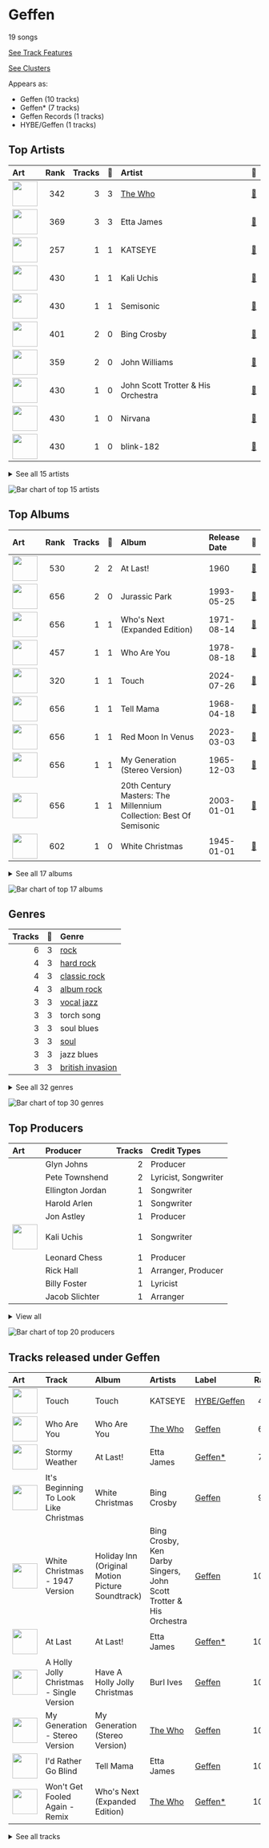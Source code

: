 # Geffen

19 songs

[See Track Features](audio_features.md)

[See Clusters](clusters/overview.md)

Appears as:
- Geffen (10 tracks)
- Geffen* (7 tracks)
- Geffen Records (1 tracks)
- HYBE/Geffen (1 tracks)

## Top Artists

| Art | Rank | Tracks | 💚 | Artist | 🔗 |
|:---|---:|---:|---:|:---|:---|
| <img src="https://i.scdn.co/image/9cd709cabb4a614b4f1dd9ec256a5f30e21f0150" alt="" width="50" /> | 342 | 3 | 3 | [The Who](../../artists/the_who/overview.md) | [🔗](https://open.spotify.com/artist/67ea9eGLXYMsO2eYQRui3w) |
| <img src="https://i.scdn.co/image/ab6761610000e5eb058531dfd9746a96ad85265f" alt="" width="50" /> | 369 | 3 | 3 | Etta James | [🔗](https://open.spotify.com/artist/0iOVhN3tnSvgDbcg25JoJb) |
| <img src="https://i.scdn.co/image/ab6761610000e5eb031e8e2a9c4893810a02f863" alt="" width="50" /> | 257 | 1 | 1 | KATSEYE | [🔗](https://open.spotify.com/artist/3c0gDdb9lhnHGFtP4prQpn) |
| <img src="https://i.scdn.co/image/ab6761610000e5eb51dfdac248da65a860963b68" alt="" width="50" /> | 430 | 1 | 1 | Kali Uchis | [🔗](https://open.spotify.com/artist/1U1el3k54VvEUzo3ybLPlM) |
| <img src="https://i.scdn.co/image/ab6761610000e5ebcbac00ef1ac185c67665e970" alt="" width="50" /> | 430 | 1 | 1 | Semisonic | [🔗](https://open.spotify.com/artist/1TqQi97nqeiuOJrIFv5Sw0) |
| <img src="https://i.scdn.co/image/ab6761610000e5ebdcb395e47aaf2f8386e2608a" alt="" width="50" /> | 401 | 2 | 0 | Bing Crosby | [🔗](https://open.spotify.com/artist/6ZjFtWeHP9XN7FeKSUe80S) |
| <img src="https://i.scdn.co/image/ab6761610000e5eb86b13e4d2e65ebf694384ef4" alt="" width="50" /> | 359 | 2 | 0 | John Williams | [🔗](https://open.spotify.com/artist/3dRfiJ2650SZu6GbydcHNb) |
| <img src="https://i.scdn.co/image/ab67616d0000b273920b9cbb44d8da3d274bdf0b" alt="" width="50" /> | 430 | 1 | 0 | John Scott Trotter & His Orchestra | [🔗](https://open.spotify.com/artist/735L650pvygCZZlPMyHqsN) |
| <img src="https://i.scdn.co/image/84282c28d851a700132356381fcfbadc67ff498b" alt="" width="50" /> | 430 | 1 | 0 | Nirvana | [🔗](https://open.spotify.com/artist/6olE6TJLqED3rqDCT0FyPh) |
| <img src="https://i.scdn.co/image/ab6761610000e5eb5da36f8b98dd965336a1507a" alt="" width="50" /> | 430 | 1 | 0 | blink-182 | [🔗](https://open.spotify.com/artist/6FBDaR13swtiWwGhX1WQsP) |


<details>
<summary>See all 15 artists</summary>

| Art | Rank | Tracks | 💚 | Artist | 🔗 |
|:---|---:|---:|---:|:---|:---|
| | 430 | 1 | 0 | Ken Darby Singers | [🔗](https://open.spotify.com/artist/69UfPJgUmFFAVT740qGVZi) |
| <img src="https://i.scdn.co/image/ab6761610000e5eb451eb07ddc6e68d3e474c2bf" alt="" width="50" /> | 430 | 1 | 0 | Lynyrd Skynyrd | [🔗](https://open.spotify.com/artist/4MVyzYMgTwdP7Z49wAZHx0) |
| <img src="https://i.scdn.co/image/ab6761610000e5ebbec4ae689dc30a2b59a19038" alt="" width="50" /> | 430 | 1 | 0 | Bobby Helms | [🔗](https://open.spotify.com/artist/38EmEgXkgK51MT2tPY0EoC) |
| <img src="https://i.scdn.co/image/21fd9a008e669eeebcc5ddf1e7aaf049eba8a634" alt="" width="50" /> | 430 | 1 | 0 | The Del-Vikings | [🔗](https://open.spotify.com/artist/10xLCBOlt2NhclsRmrOvX5) |
| <img src="https://i.scdn.co/image/ab6761610000e5ebcec2dd52046443079ba66472" alt="" width="50" /> | 430 | 1 | 0 | Burl Ives | [🔗](https://open.spotify.com/artist/0MHgLfmQdutffmvWe5XBTN) |

</details>


![Bar chart of top 15 artists](../../images/labels/geffen/artists.png)

## Top Albums

| Art | Rank | Tracks | 💚 | Album | Release Date | 🔗 |
|:---|---:|---:|---:|:---|:---|:---|
| <img src="https://i.scdn.co/image/ab67616d0000b273b2229a8fdf377abaf3652624" alt="" width="50" /> | 530 | 2 | 2 | At Last! | 1960 | [🔗](https://open.spotify.com/album/7rd4PorIOPjPTy7qdUeeCt) |
| <img src="https://i.scdn.co/image/ab67616d0000b27392f051ce3c585b5c2db21d52" alt="" width="50" /> | 656 | 2 | 0 | Jurassic Park | 1993-05-25 | [🔗](https://open.spotify.com/album/1yyFmCMeNtuLWsLZAXPStf) |
| <img src="https://i.scdn.co/image/ab67616d0000b2732d3eda886f81a2bad9274f02" alt="" width="50" /> | 656 | 1 | 1 | Who's Next (Expanded Edition) | 1971-08-14 | [🔗](https://open.spotify.com/album/53PBYiedQrASAs5sy63JqT) |
| <img src="https://i.scdn.co/image/ab67616d0000b273238b25b3d5884cb4f6027663" alt="" width="50" /> | 457 | 1 | 1 | Who Are You | 1978-08-18 | [🔗](https://open.spotify.com/album/7at3CV9Y9P57wsEXkfU0q8) |
| <img src="https://i.scdn.co/image/ab67616d0000b2737e76c17cfbc723800452a24f" alt="" width="50" /> | 320 | 1 | 1 | Touch | 2024-07-26 | [🔗](https://open.spotify.com/album/1hjqg3TuQ2YqooaPhxHwdv) |
| <img src="https://i.scdn.co/image/ab67616d0000b2737649604d1b27be1c78c466e9" alt="" width="50" /> | 656 | 1 | 1 | Tell Mama | 1968-04-18 | [🔗](https://open.spotify.com/album/4ReJ59T4YxC62WkfyVTWpr) |
| <img src="https://i.scdn.co/image/ab67616d0000b27381fccd758776d16b87721b17" alt="" width="50" /> | 656 | 1 | 1 | Red Moon In Venus | 2023-03-03 | [🔗](https://open.spotify.com/album/5OZ44LaqZbpP3m9B3oT8br) |
| <img src="https://i.scdn.co/image/ab67616d0000b27334658b1827b64a1d4d5a5ca9" alt="" width="50" /> | 656 | 1 | 1 | My Generation (Stereo Version) | 1965-12-03 | [🔗](https://open.spotify.com/album/6Oc6Ok1Oawu8lRkjmD4mXy) |
| <img src="https://i.scdn.co/image/ab67616d0000b273dec0d479b10bccff532074ed" alt="" width="50" /> | 656 | 1 | 1 | 20th Century Masters: The Millennium Collection: Best Of Semisonic | 2003-01-01 | [🔗](https://open.spotify.com/album/4JDBx5wQ82jb8PjLYPBP8L) |
| <img src="https://i.scdn.co/image/ab67616d0000b2738004cd6b343732b0e1e666f5" alt="" width="50" /> | 602 | 1 | 0 | White Christmas | 1945-01-01 | [🔗](https://open.spotify.com/album/42KK3F8HTm1dyv5iFsCXdw) |


<details>
<summary>See all 17 albums</summary>

| Art | Rank | Tracks | 💚 | Album | Release Date | 🔗 |
|:---|---:|---:|---:|:---|:---|:---|
| <img src="https://i.scdn.co/image/ab67616d0000b273f255b4346b93e3397e96d40f" alt="" width="50" /> | 656 | 1 | 0 | The Classic Years: 1956-1962 | 1992-01-01 | [🔗](https://open.spotify.com/album/7yeVUGG3xvGjKwhM2FBItZ) |
| <img src="https://i.scdn.co/image/ab67616d0000b27317e1907923e91181f38290ac" alt="" width="50" /> | 656 | 1 | 0 | Second Helping (Expanded Edition) | 1974-04-15 | [🔗](https://open.spotify.com/album/54V1ljNtyzAm053oJqi0SH) |
| <img src="https://i.scdn.co/image/ab67616d0000b273e175a19e530c898d167d39bf" alt="" width="50" /> | 656 | 1 | 0 | Nevermind (Remastered) | 1991-09-26 | [🔗](https://open.spotify.com/album/2guirTSEqLizK7j9i1MTTZ) |
| <img src="https://i.scdn.co/image/ab67616d0000b2735e8ed9b5848e7139dc087c48" alt="" width="50" /> | 656 | 1 | 0 | Holiday Inn (Original Motion Picture Soundtrack) | 1942-01-01 | [🔗](https://open.spotify.com/album/4ZZvKnA1YJ2KcwjMmHBinq) |
| <img src="https://i.scdn.co/image/ab67616d0000b273a9dfe5788911744490bfb431" alt="" width="50" /> | 656 | 1 | 0 | Have A Holly Jolly Christmas | 1965-01-01 | [🔗](https://open.spotify.com/album/5r5iTtNflB2DAKO1t5ih8f) |
| <img src="https://i.scdn.co/image/ab67616d0000b2736da502e35a7a3e48de2b0f74" alt="" width="50" /> | 656 | 1 | 0 | Enema Of The State | 1999-06-01 | [🔗](https://open.spotify.com/album/652N05EcNH1a4bIlUixQE2) |
| <img src="https://i.scdn.co/image/ab67616d0000b273c223c0c9fc255e7019a5296a" alt="" width="50" /> | 656 | 1 | 0 | Come Go With Me: The Best Of The Del-Vikings | 1997-01-01 | [🔗](https://open.spotify.com/album/35hzrbmJqylZoIRcatUfYx) |

</details>


![Bar chart of top 17 albums](../../images/labels/geffen/albums.png)

## Genres

| Tracks | 💚 | Genre |
|---:|---:|:---|
| 6 | 3 | [rock](../../genres/rock/overview.md) |
| 4 | 3 | [hard rock](../../genres/hard_rock/overview.md) |
| 4 | 3 | [classic rock](../../genres/classic_rock/overview.md) |
| 4 | 3 | [album rock](../../genres/album_rock/overview.md) |
| 3 | 3 | [vocal jazz](../../genres/vocal_jazz/overview.md) |
| 3 | 3 | torch song |
| 3 | 3 | soul blues |
| 3 | 3 | [soul](../../genres/soul/overview.md) |
| 3 | 3 | jazz blues |
| 3 | 3 | [british invasion](../../genres/british_invasion/overview.md) |


<details>
<summary>See all 32 genres</summary>

| Tracks | 💚 | Genre |
|---:|---:|:---|
| 1 | 1 | post-grunge |
| 1 | 1 | [pop rock](../../genres/pop_rock/overview.md) |
| 1 | 1 | colombian pop |
| 1 | 1 | [5th gen k-pop](../../genres/5th_gen_k-pop/overview.md) |
| 3 | 0 | [adult standards](../../genres/adult_standards/overview.md) |
| 2 | 0 | swing |
| 2 | 0 | [soundtrack](../../genres/soundtrack/overview.md) |
| 2 | 0 | orchestral soundtrack |
| 2 | 0 | [lounge](../../genres/lounge/overview.md) |
| 2 | 0 | easy listening |
| 1 | 0 | southern rock |
| 1 | 0 | socal pop punk |
| 1 | 0 | rock-and-roll |
| 1 | 0 | rhythm and blues |
| 1 | 0 | punk |
| 1 | 0 | pop punk |
| 1 | 0 | [permanent wave](../../genres/permanent_wave/overview.md) |
| 1 | 0 | [modern rock](../../genres/modern_rock/overview.md) |
| 1 | 0 | grunge |
| 1 | 0 | doo-wop |
| 1 | 0 | american folk revival |
| 1 | 0 | alternative metal |

</details>


![Bar chart of top 30 genres](../../images/labels/geffen/genres.png)

## Top Producers

| Art | Producer | Tracks | Credit Types |
|:---|:---|---:|:---|
| | Glyn Johns | 2 | Producer |
| | Pete Townshend | 2 | Lyricist, Songwriter |
| | Ellington Jordan | 1 | Songwriter |
| | Harold Arlen | 1 | Songwriter |
| | Jon Astley | 1 | Producer |
| <img src="https://i.scdn.co/image/ab6761610000e5eb51dfdac248da65a860963b68" alt="" width="50" /> | Kali Uchis | 1 | Songwriter |
| | Leonard Chess | 1 | Producer |
| | Rick Hall | 1 | Arranger, Producer |
| | Billy Foster | 1 | Lyricist |
| | Jacob Slichter | 1 | Arranger |


<details>
<summary>View all</summary>

| Art | Producer | Tracks | Credit Types |
|:---|:---|---:|:---|
| <img src="https://i.scdn.co/image/9cd709cabb4a614b4f1dd9ec256a5f30e21f0150" alt="" width="50" /> | [The Who](../../artists/the_who/overview.md) | 1 | Producer |
| | Dan Wilson | 1 | Lyricist, Songwriter |
| | Leonard & Phil Chess | 1 | Producer |
| | Cashmere Cat | 1 | Songwriter |
| | Phil Chess | 1 | Producer |
| | Ted Koehler | 1 | Lyricist |
| <img src="https://i.scdn.co/image/ab6761610000e5eb860c37890942e05e58c19372" alt="" width="50" /> | benny blanco | 1 | Songwriter |
| | Nick Launay | 1 | Producer |
| | Jack Joseph-Puig | 1 | Producer |
| | Riley Hampton | 1 | Arranger |

</details>


![Bar chart of top 20 producers](../../images/labels/geffen/producers.png)
## Tracks released under Geffen

| Art | Track | Album | Artists | Label | Rank | 💚 | 🔗 |
|:---|:---|:---|:---|:---|---:|:---|:---|
| <img src="https://i.scdn.co/image/ab67616d0000b2737e76c17cfbc723800452a24f" alt="" width="50" /> | Touch | Touch | KATSEYE | [HYBE/Geffen](.) | 457 | 💚 | [🔗](https://open.spotify.com/track/6aJn7Cst74cj4lNIiPRgav) |
| <img src="https://i.scdn.co/image/ab67616d0000b273238b25b3d5884cb4f6027663" alt="" width="50" /> | Who Are You | Who Are You | [The Who](../../artists/the_who/overview.md) | [Geffen](.) | 684 | 💚 | [🔗](https://open.spotify.com/track/23IJ5wLRhEZ9DOuia5mPiZ) |
| <img src="https://i.scdn.co/image/ab67616d0000b273b2229a8fdf377abaf3652624" alt="" width="50" /> | Stormy Weather | At Last! | Etta James | [Geffen*](.) | 799 | 💚 | [🔗](https://open.spotify.com/track/2IdwQxhJn9ZE4zIotcCefR) |
| <img src="https://i.scdn.co/image/ab67616d0000b2738004cd6b343732b0e1e666f5" alt="" width="50" /> | It's Beginning To Look Like Christmas | White Christmas | Bing Crosby | [Geffen](.) | 913 | | [🔗](https://open.spotify.com/track/44mYhOVgerj2qPjkGDVA6n) |
| <img src="https://i.scdn.co/image/ab67616d0000b2735e8ed9b5848e7139dc087c48" alt="" width="50" /> | White Christmas - 1947 Version | Holiday Inn (Original Motion Picture Soundtrack) | Bing Crosby, Ken Darby Singers, John Scott Trotter & His Orchestra | [Geffen](.) | 1000 | | [🔗](https://open.spotify.com/track/4so0Wek9Ig1p6CRCHuINwW) |
| <img src="https://i.scdn.co/image/ab67616d0000b273b2229a8fdf377abaf3652624" alt="" width="50" /> | At Last | At Last! | Etta James | [Geffen*](.) | 1000 | 💚 | [🔗](https://open.spotify.com/track/4Hhv2vrOTy89HFRcjU3QOx) |
| <img src="https://i.scdn.co/image/ab67616d0000b273a9dfe5788911744490bfb431" alt="" width="50" /> | A Holly Jolly Christmas - Single Version | Have A Holly Jolly Christmas | Burl Ives | [Geffen](.) | 1000 | | [🔗](https://open.spotify.com/track/65Q2mv3UlVi9eO70OpsmSe) |
| <img src="https://i.scdn.co/image/ab67616d0000b27334658b1827b64a1d4d5a5ca9" alt="" width="50" /> | My Generation - Stereo Version | My Generation (Stereo Version) | [The Who](../../artists/the_who/overview.md) | [Geffen](.) | 1000 | 💚 | [🔗](https://open.spotify.com/track/4u9f8hqstB7iITDJNzKhQx) |
| <img src="https://i.scdn.co/image/ab67616d0000b2737649604d1b27be1c78c466e9" alt="" width="50" /> | I'd Rather Go Blind | Tell Mama | Etta James | [Geffen](.) | 1000 | 💚 | [🔗](https://open.spotify.com/track/1kPBT8S2wJFNAyBMnGVZgL) |
| <img src="https://i.scdn.co/image/ab67616d0000b2732d3eda886f81a2bad9274f02" alt="" width="50" /> | Won't Get Fooled Again - Remix | Who's Next (Expanded Edition) | [The Who](../../artists/the_who/overview.md) | [Geffen*](.) | 1000 | 💚 | [🔗](https://open.spotify.com/track/1W1GpfPujmgp2vQqcpUhtU) |


<details>
<summary>See all tracks</summary>

| Art | Track | Album | Artists | Label | Rank | 💚 | 🔗 |
|:---|:---|:---|:---|:---|---:|:---|:---|
| <img src="https://i.scdn.co/image/ab67616d0000b27317e1907923e91181f38290ac" alt="" width="50" /> | Sweet Home Alabama | Second Helping (Expanded Edition) | Lynyrd Skynyrd | [Geffen*](.) | 1000 | | [🔗](https://open.spotify.com/track/7e89621JPkKaeDSTQ3avtg) |
| <img src="https://i.scdn.co/image/ab67616d0000b273e175a19e530c898d167d39bf" alt="" width="50" /> | Smells Like Teen Spirit | Nevermind (Remastered) | Nirvana | [Geffen](.) | 1000 | | [🔗](https://open.spotify.com/track/5ghIJDpPoe3CfHMGu71E6T) |
| <img src="https://i.scdn.co/image/ab67616d0000b273f255b4346b93e3397e96d40f" alt="" width="50" /> | Jingle Bell Rock | The Classic Years: 1956-1962 | Bobby Helms | [Geffen](.) | 1000 | | [🔗](https://open.spotify.com/track/3hBXvHLlTHvnbwrPbeoyAj) |
| <img src="https://i.scdn.co/image/ab67616d0000b27392f051ce3c585b5c2db21d52" alt="" width="50" /> | Theme From Jurassic Park | Jurassic Park | John Williams | [Geffen*](.) | 1000 | | [🔗](https://open.spotify.com/track/2TZbQZXOuR8osP2AK8yYMN) |
| <img src="https://i.scdn.co/image/ab67616d0000b27392f051ce3c585b5c2db21d52" alt="" width="50" /> | Welcome To Jurassic Park | Jurassic Park | John Williams | [Geffen*](.) | 1000 | | [🔗](https://open.spotify.com/track/7MW1YzseA4CGfrZMBLqQWK) |
| <img src="https://i.scdn.co/image/ab67616d0000b273c223c0c9fc255e7019a5296a" alt="" width="50" /> | Come Go With Me | Come Go With Me: The Best Of The Del-Vikings | The Del-Vikings | [Geffen](.) | 1000 | | [🔗](https://open.spotify.com/track/4IYyGIbMS5ZkxDXGfPIrXr) |
| <img src="https://i.scdn.co/image/ab67616d0000b2736da502e35a7a3e48de2b0f74" alt="" width="50" /> | All The Small Things | Enema Of The State | blink-182 | [Geffen](.) | 1000 | | [🔗](https://open.spotify.com/track/2m1hi0nfMR9vdGC8UcrnwU) |
| <img src="https://i.scdn.co/image/ab67616d0000b273dec0d479b10bccff532074ed" alt="" width="50" /> | Closing Time | 20th Century Masters: The Millennium Collection: Best Of Semisonic | Semisonic | [Geffen*](.) | 1000 | 💚 | [🔗](https://open.spotify.com/track/1A5V1sxyCLpKJezp75tUXn) |
| <img src="https://i.scdn.co/image/ab67616d0000b27381fccd758776d16b87721b17" alt="" width="50" /> | Moonlight | Red Moon In Venus | Kali Uchis | [Geffen Records](.) | 1000 | 💚 | [🔗](https://open.spotify.com/track/0JmnkIqdlnUzPaf8sqBRs3) |

</details>

